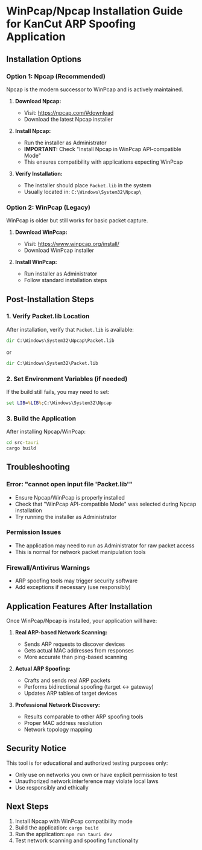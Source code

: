 # WinPcap/Npcap Installation Guide for KanCut ARP Spoofing Application

## Installation Options

### Option 1: Npcap (Recommended)
Npcap is the modern successor to WinPcap and is actively maintained.

1. **Download Npcap:**
   - Visit: https://npcap.com/#download
   - Download the latest Npcap installer

2. **Install Npcap:**
   - Run the installer as Administrator
   - **IMPORTANT:** Check "Install Npcap in WinPcap API-compatible Mode"
   - This ensures compatibility with applications expecting WinPcap

3. **Verify Installation:**
   - The installer should place `Packet.lib` in the system
   - Usually located in: `C:\Windows\System32\Npcap\`

### Option 2: WinPcap (Legacy)
WinPcap is older but still works for basic packet capture.

1. **Download WinPcap:**
   - Visit: https://www.winpcap.org/install/
   - Download WinPcap installer

2. **Install WinPcap:**
   - Run installer as Administrator
   - Follow standard installation steps

## Post-Installation Steps

### 1. Verify Packet.lib Location
After installation, verify that `Packet.lib` is available:
```cmd
dir C:\Windows\System32\Npcap\Packet.lib
```
or
```cmd
dir C:\Windows\System32\Packet.lib
```

### 2. Set Environment Variables (if needed)
If the build still fails, you may need to set:
```cmd
set LIB=%LIB%;C:\Windows\System32\Npcap
```

### 3. Build the Application
After installing Npcap/WinPcap:
```cmd
cd src-tauri
cargo build
```

## Troubleshooting

### Error: "cannot open input file 'Packet.lib'"
- Ensure Npcap/WinPcap is properly installed
- Check that "WinPcap API-compatible Mode" was selected during Npcap installation
- Try running the installer as Administrator

### Permission Issues
- The application may need to run as Administrator for raw packet access
- This is normal for network packet manipulation tools

### Firewall/Antivirus Warnings
- ARP spoofing tools may trigger security software
- Add exceptions if necessary (use responsibly)

## Application Features After Installation

Once WinPcap/Npcap is installed, your application will have:

1. **Real ARP-based Network Scanning:**
   - Sends ARP requests to discover devices
   - Gets actual MAC addresses from responses
   - More accurate than ping-based scanning

2. **Actual ARP Spoofing:**
   - Crafts and sends real ARP packets
   - Performs bidirectional spoofing (target ↔ gateway)
   - Updates ARP tables of target devices

3. **Professional Network Discovery:**
   - Results comparable to other ARP spoofing tools
   - Proper MAC address resolution
   - Network topology mapping

## Security Notice

This tool is for educational and authorized testing purposes only:
- Only use on networks you own or have explicit permission to test
- Unauthorized network interference may violate local laws
- Use responsibly and ethically

## Next Steps

1. Install Npcap with WinPcap compatibility mode
2. Build the application: `cargo build`
3. Run the application: `npm run tauri dev`
4. Test network scanning and spoofing functionality